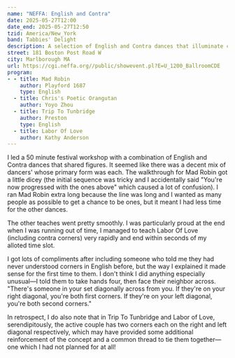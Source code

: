 ```yaml
---
name: "NEFFA: English and Contra"
date: 2025-05-27T12:00
date_end: 2025-05-27T12:50
tzid: America/New_York
band: Tabbies' Delight
description: A selection of English and Contra dances that illuminate connections and contrasts between the two forms, how they are connected by history and how they still interweave.
street: 181 Boston Post Road W
city: Marlborough MA
url: https://cgi.neffa.org//public/showevent.pl?E=U_1200_BallroomCDE
program:
- - title: Mad Robin
    author: Playford 1687
    type: English
  - title: Chris's Poetic Orangutan
    author: Yoyo Zhou
  - title: Trip To Tunbridge
    author: Preston
    type: English
  - title: Labor Of Love
    author: Kathy Anderson
---
```


I led a 50 minute festival workshop with a combination of English and Contra dances that shared figures. It seemed like there was a decent mix of dancers' whose primary form was each. The walkthrough for Mad Robin got a little dicey (the initial sequence was tricky and I accidentally said "You're now progressed with the ones above" which caused a lot of confusion). I ran Mad Robin extra long because the line was long and I wanted as many people as possible to get a chance to be ones, but it meant I had less time for the other dances.

The other teaches went pretty smoothly. I was particularly proud at the end when I was running out of time, I managed to teach Labor Of Love (including contra corners) very rapidly and end within seconds of my alloted time slot.

I got lots of compliments after including someone who told me they had never understood corners in English before, but the way I explained it made sense for the first time to them. I don't think I did anything especially unusual—I told them to take hands four, then face their neighbor across. "There's someone in your set diagonally across from you. If they're on your right diagonal, you're both first corners. If they're on your left diagonal, you're both second corners."

In retrospect, I do also note that in Trip To Tunbridge and Labor of Love, serendipitously, the active couple has two corners each on the right and left diagonal respectively, which may have provided some additional reinforcement of the concept and a common thread to tie them together—one which I had not planned for at all!
